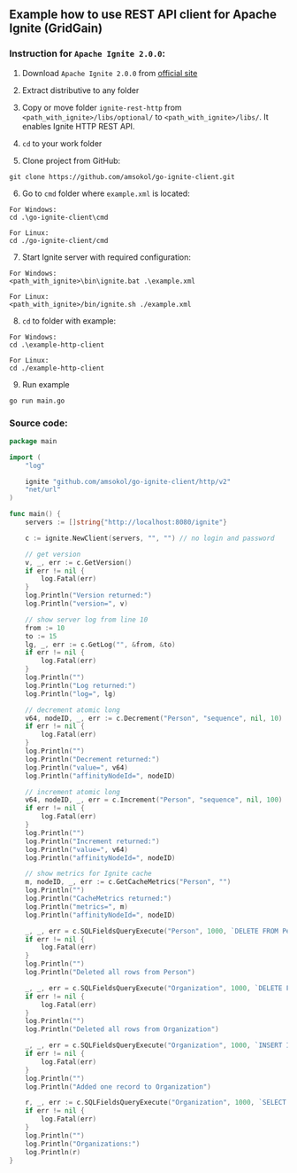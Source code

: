 ## Example how to use REST API client for Apache Ignite (GridGain)
### Instruction for `Apache Ignite 2.0.0`:
1. Download `Apache Ignite 2.0.0` from [official site](http://apache-mirror.rbc.ru/pub/apache//ignite/2.0.0/apache-ignite-fabric-2.0.0-bin.zip)

2. Extract distributive to any folder

3. Copy or move folder `ignite-rest-http` from `<path_with_ignite>/libs/optional/`  to `<path_with_ignite>/libs/`. It enables Ignite HTTP REST API.

4. `cd` to your work folder

5. Clone project from GitHub:
```
git clone https://github.com/amsokol/go-ignite-client.git
```

6. Go to `cmd` folder where `example.xml` is located:
```
For Windows:
cd .\go-ignite-client\cmd

For Linux:
cd ./go-ignite-client/cmd
```

7. Start Ignite server with required configuration:
```
For Windows:
<path_with_ignite>\bin\ignite.bat .\example.xml

For Linux:
<path_with_ignite>/bin/ignite.sh ./example.xml
```
8. `cd` to folder with example:
```
For Windows:
cd .\example-http-client

For Linux:
cd ./example-http-client
```

9. Run example
```
go run main.go
```

### Source code:
```go
package main

import (
	"log"

	ignite "github.com/amsokol/go-ignite-client/http/v2"
	"net/url"
)

func main() {
	servers := []string{"http://localhost:8080/ignite"}

	c := ignite.NewClient(servers, "", "") // no login and password

	// get version
	v, _, err := c.GetVersion()
	if err != nil {
		log.Fatal(err)
	}
	log.Println("Version returned:")
	log.Println("version=", v)

	// show server log from line 10
	from := 10
	to := 15
	lg, _, err := c.GetLog("", &from, &to)
	if err != nil {
		log.Fatal(err)
	}
	log.Println("")
	log.Println("Log returned:")
	log.Println("log=", lg)

	// decrement atomic long
	v64, nodeID, _, err := c.Decrement("Person", "sequence", nil, 10)
	if err != nil {
		log.Fatal(err)
	}
	log.Println("")
	log.Println("Decrement returned:")
	log.Println("value=", v64)
	log.Println("affinityNodeId=", nodeID)

	// increment atomic long
	v64, nodeID, _, err = c.Increment("Person", "sequence", nil, 100)
	if err != nil {
		log.Fatal(err)
	}
	log.Println("")
	log.Println("Increment returned:")
	log.Println("value=", v64)
	log.Println("affinityNodeId=", nodeID)

	// show metrics for Ignite cache
	m, nodeID, _, err := c.GetCacheMetrics("Person", "")
	log.Println("")
	log.Println("CacheMetrics returned:")
	log.Println("metrics=", m)
	log.Println("affinityNodeId=", nodeID)

	_, _, err = c.SQLFieldsQueryExecute("Person", 1000, `DELETE FROM Person`, url.Values{})
	if err != nil {
		log.Fatal(err)
	}
	log.Println("")
	log.Println("Deleted all rows from Person")

	_, _, err = c.SQLFieldsQueryExecute("Organization", 1000, `DELETE FROM Organization`, url.Values{})
	if err != nil {
		log.Fatal(err)
	}
	log.Println("")
	log.Println("Deleted all rows from Organization")

	_, _, err = c.SQLFieldsQueryExecute("Organization", 1000, `INSERT INTO Organization(_key, name) VALUES(1, 'Org 1')`, url.Values{})
	if err != nil {
		log.Fatal(err)
	}
	log.Println("")
	log.Println("Added one record to Organization")

	r, _, err := c.SQLFieldsQueryExecute("Organization", 1000, `SELECT _key, name FROM  Organization`, url.Values{})
	if err != nil {
		log.Fatal(err)
	}
	log.Println("")
	log.Println("Organizations:")
	log.Println(r)
}
```
